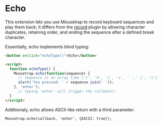 # Echo

This extension lets you use Mousetrap to record keyboard sequences and play them back;
it differs from the [record](https://github.com/ccampbell/mousetrap/tree/master/plugins/record) plugin by allowing character duplicates, retaining order, and ending the sequence after a defined break character.

Essentially, echo implements blind typing:

```html
<button onclick="echoType()">Echo</button>

<script>
  function echoType() {
    Mousetrap.echo(function(sequence) {
      // sequence is an array like ['t', 'h', 'i', 's', ' ',' i', 's']
      alert('You pressed: ' + sequence.join(' '));
    }, 'enter');
      // typing 'enter' will trigger the callback);
  }
</script>
```

Additionaly, echo allows ASCII-like return with a third parameter:

```Mousetrap.echo(callback, 'enter', {ASCII: true});```
